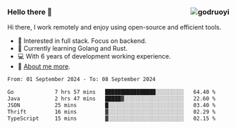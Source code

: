 ### Hello there 👋 <img align="right" src="https://github-readme-stats.vercel.app/api?username=godruoyi&show_icons=true" alt="godruoyi" />

Hi there, I work remotely and enjoy using open-source and efficient tools.

- 🔭 Interested in full stack. Focus on backend.
- 🌱 Currently learning Golang and Rust.
- 💻 With 6 years of development working experience.
- 👒 [About me more](https://godruoyi.com/posts/about-godruoyi).



<!--START_SECTION:waka-->

```txt
From: 01 September 2024 - To: 08 September 2024

Go             7 hrs 57 mins   ████████████████░░░░░░░░░   64.40 %
Java           2 hrs 47 mins   █████▓░░░░░░░░░░░░░░░░░░░   22.60 %
JSON           25 mins         █░░░░░░░░░░░░░░░░░░░░░░░░   03.40 %
Thrift         16 mins         ▓░░░░░░░░░░░░░░░░░░░░░░░░   02.29 %
TypeScript     15 mins         ▓░░░░░░░░░░░░░░░░░░░░░░░░   02.15 %
```

<!--END_SECTION:waka-->
